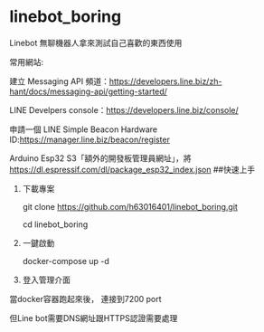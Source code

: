 # linebot_boring
Linebot 無聊機器人拿來測試自己喜歡的東西使用

常用網站:

建立 Messaging API 頻道：https://developers.line.biz/zh-hant/docs/messaging-api/getting-started/

LINE Develpers console：https://developers.line.biz/console/

申請一個 LINE Simple Beacon Hardware ID:https://manager.line.biz/beacon/register

Arduino Esp32 S3「額外的開發板管理員網址」，將 https://dl.espressif.com/dl/package_esp32_index.json 
##快速上手

1. 下載專案

    git clone https://github.com/h63016401/linebot_boring.git

    cd linebot_boring

2. 一鍵啟動

    docker-compose up -d

3. 登入管理介面

當docker容器跑起來後， 連接到7200 port

但Line bot需要DNS網址跟HTTPS認證需要處理